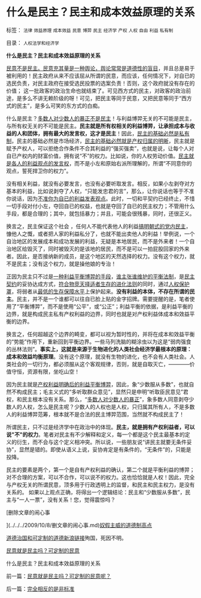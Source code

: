 # 什么是民主？民主和成本效益原理的关系

标签： `法律` `效益原理` `成本效益` `民意` `博羿` `民主` `经济学` `产权` `人权` `自由` `利益` `私有制` 

目录： `人权法学和经济学`

**什么是民主？民主和成本效益原理的关系**

[民意不是民主。民意充其量是一种舆论，舆论常常是道德性的盲目](../../../2009/10/9/民意就是民主吗？可定制的民意呢？.md)，并且总是易于被利用的！民主政府从来不应该屈从所谓的民意，而应该，任何情况下，对自已的选民负责，对民主政府在接受选民投票的选案负责！否则，这个政府就没有存在的价值；
这一批政客的政治生命也就结束了。可见西方式的民主，对政客的政治前途，是多么不讲无赖阶级的呀！可见，把民主等同于民意，又把民意等同于“西方式的民主”，是多么可笑的东方式的白痴。

什么是民主？[多数人对少数人的暴正不是民主](../../../2008/10/6/俄国多数人对少数人暴政不是民主.md)！与利益博羿无关的不可能是民主，与所有权无关的不可能是民主。**民主就是所有权相关的利益博羿，让承担成本与收益的人和团体，拥有最大的发言权，这才是民主**！因此，[民主的基础必然是私有制](../../../2009/9/5/私有制是全人类老百姓奋斗五千年的革命成果.md)，民主的基础必然是市场经济，[民主的基础必然就是产权归属的明晰](../../../2009/9/12/产权归属清晰前提下的平等博羿.md)，民主就是赋予产权人，可以拒绝合作条件不合其利益的“强买强卖”，也就是说，让每个人对自已产权内的财富价值，拥有说“不”的权力。比如说，你的人权劳动价值。[民主就是各人的利益观点的发言权](../../../2009/3/24/大学无书！每个人都有个人利益观点发言权.md)，而不是小左和原始右派所理解的，所谓“不同意你的观点，誓死捍卫你的权力”。

没有相关利益，就没有必要发言，也没有必要听取发言。相反，如果小左剥夺对方基本的利益，比如说剥夺了人权，“只能发忠君的言”，那么，让你说话也等于不准你说话，因为[不准你为自已的利益发表观点](../../../2009/3/24/大学无书！每个人都有个人利益观点发言权.md)。此时，一切和平契约已经终止，不惜一切手段对付小左，夺回自已的权益，也就是夺回了自已的民主权力；不管用什么手段，都是合理的；其中，就包括暴力；并且，可能会很残暴，同时，还很正义。

换言之，民主保证这个社会 ，任何人不能代表他人的利益[搞明朝式的党内民主](http://hi.baidu.com/darthchn/blog/item/b8eb1f1f6f3cff164034173e.html)，慷他人之慨，或者把人家的利益私分了，也就不能出卖他人的利益！举例说，一个自治地区的发展成本和成功发展的利益，无疑是本地居民，而不是外来者！一个自治地区给毁灭了，同时被毁灭的是该地的居民，而不是可以一拍屁股回家的外来者。因此，是否接纳新的成员，是这个地区的天然选择的权力。没有这个权力，就不是民主；没有这个权力，就是操他娘的专治！

正因为民主只不过是[一种利益平衡博羿的手段](../../../2009/9/12/产权归属清晰前提下的平等博羿.md)，[谁主张谁维护的平衡法制](../../../2009/9/3/谁主张谁维护，妥协是实力平衡的结果.md)，是[民主契约](../../../2007/9/30/民主就是与民约法；法律并不是道德的上层建筑.md)的妥协达成方式，[符合物竞天择适者生存的进化法则](../../../2009/2/21/进化论：死亡是为了生存，经济中的淘汰和破产.md)的同时，通过[人权保护罩](http://blog.sina.com.cn/s/blog_5563a64d0100ey04.html)，将弱者从[最低的生存保障水平](../../../2009/2/26/社会保障有三个原则一种义务.md)上保护起来。**没有利益的本体，不存在所谓的民主**。民主，并不是一个谁都可以往自已脸上贴的金字招牌。需要提醒的是，笔者使用了“平衡博羿”，而不是使用“公平”，或“公正”；利益平衡的依据，是利益平衡的边界，就是构成民主私有产权利益的边界，同时也就是对产权利益体成本和效益平衡的边界。

换言之，任何超越这个边界的畸变，都可以视为暂时性的，并将在成本和效益平衡的“势能”作用下，重新回到平衡边界。一些马列洗脑的糊涂虫以为这是“弱肉强食的丛林法则”。**事实上，这就是来源于生物进化的人类社会经济学最根本的原理：成本和效益均衡原理**。没有这个原理，就没有生物的进化，也不会有人类社会。人类社会的一切行为，都必须服从这个客观规律，否则，就是自取灭亡，————价值守恒，资源有限，坐吃山空！

因为民主就是[产权利益明确后的利益平衡博羿](../../../2009/9/12/产权归属清晰前提下的平等博羿.md)，因此，象“少数服从多数”，也就自然不构成民主；毛主义式的“多听取群众意见”，显然只是申明“听取臣民意见”君权，和民主根本没有关系。那么，“[多数人对少数人的暴正](../../../2008/10/6/俄国多数人对少数人暴政不是民主.md)”，象多数人同意剥夺少数人的人权，怎么是民主呢？少数人的人权也是人权，只归属其所有人，不是多数人的利益博羿范筹，根本就不是合法的民主博羿范围，当然就不构成民主了！

所谓民主，只不过是经济学中在政治中的体现。**民主，就是拥有产权利益者，可以说"不"的权力**。笔者对民主有不少解释和定义，每一个都是这个民主最基本的定义的衍生，而不会与这个定义相冲突。所以说，一些朋友说“讲民主就要无条件妥协”，显然是错的。即使从语义上说，妥协肯定是有条件的，“无条件”的，只能是投降。

民主的要素是两个，第一个是自有产权利益的确认，第二个就是平衡利益的博羿；对不合理的方案，可以不合作，可以说不的权力。这也恰恰就是人权！因此，完全与产权无关的所谓民意，顶多用于行政透明上的监督，和民主和民主权力，是没有关系的。
如果以上观点正确，将得出一个逻辑结论：民主和“少数服从多数”，民主与“一人一票”，没有关系！您，觉得震惊吗？

[删除文章的闹心事

](../../../2009/10/8/删文章的闹心事.md)[奴假主威的道德制高点](../../../2009/10/8/奴假虎威的道德制高点.md)

[道德治国和可定制的道德](http://darthvad.blog.sohu.com/133552226.html)[新浪链接](http://blog.sina.com.cn/s/blog_5563a64d0100f7sm.html)殉国，死因不明。

[民意就是民主吗？可定制的民意](../../../2009/10/9/民意就是民主吗？可定制的民意呢？.md)

什么是民主？民主和成本效益原理的关系

前一篇：[民意就是民主吗？可定制的民意呢？](../../../2009/10/9/民意就是民主吗？可定制的民意呢？.md)

后一篇：[完全相反的是非标准](../../../2009/10/9/完全相反的是非标准.md)
